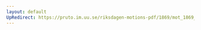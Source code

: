 ```yaml
---
layout: default
UpRedirect: https://pruto.im.uu.se/riksdagen-motions-pdf/1869/mot_1869__ak__237/mot_1869__ak__237-001.pdf
---
```

